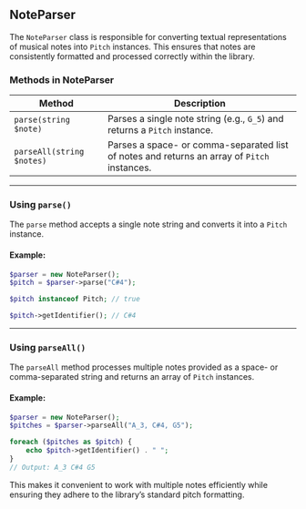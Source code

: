 ## NoteParser

The `NoteParser` class is responsible for converting textual representations of musical notes into `Pitch` instances. This ensures that notes are consistently formatted and processed correctly within the library.

### Methods in NoteParser

| Method | Description |
|--------|-------------|
| `parse(string $note)` | Parses a single note string (e.g., `G_5`) and returns a `Pitch` instance. |
| `parseAll(string $notes)` | Parses a space- or comma-separated list of notes and returns an array of `Pitch` instances. |

---

### Using `parse()`

The `parse` method accepts a single note string and converts it into a `Pitch` instance.

#### Example:

```php
$parser = new NoteParser();
$pitch = $parser->parse("C#4");

$pitch instanceof Pitch; // true

$pitch->getIdentifier(); // C#4
```

---

### Using `parseAll()`

The `parseAll` method processes multiple notes provided as a space- or comma-separated string and returns an array of `Pitch` instances.

#### Example:

```php
$parser = new NoteParser();
$pitches = $parser->parseAll("A_3, C#4, G5");

foreach ($pitches as $pitch) {
    echo $pitch->getIdentifier() . " ";
}
// Output: A_3 C#4 G5
```

This makes it convenient to work with multiple notes efficiently while ensuring they adhere to the library’s standard pitch formatting.

